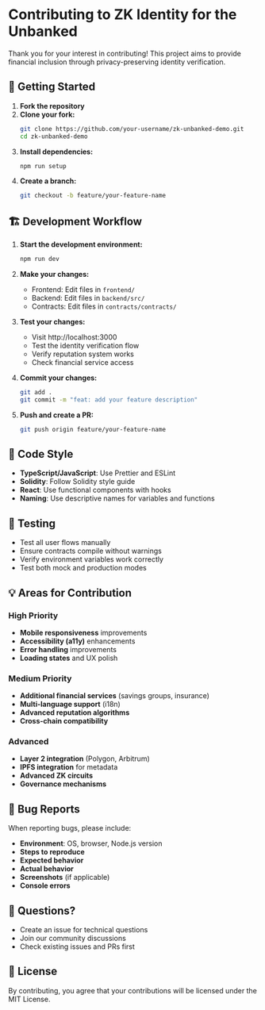 # Contributing to ZK Identity for the Unbanked

Thank you for your interest in contributing! This project aims to provide financial inclusion through privacy-preserving identity verification.

## 🚀 Getting Started

1. **Fork the repository**
2. **Clone your fork:**
   ```bash
   git clone https://github.com/your-username/zk-unbanked-demo.git
   cd zk-unbanked-demo
   ```
3. **Install dependencies:**
   ```bash
   npm run setup
   ```
4. **Create a branch:**
   ```bash
   git checkout -b feature/your-feature-name
   ```

## 🏗️ Development Workflow

1. **Start the development environment:**

   ```bash
   npm run dev
   ```

2. **Make your changes:**

   - Frontend: Edit files in `frontend/`
   - Backend: Edit files in `backend/src/`
   - Contracts: Edit files in `contracts/contracts/`

3. **Test your changes:**

   - Visit http://localhost:3000
   - Test the identity verification flow
   - Verify reputation system works
   - Check financial service access

4. **Commit your changes:**

   ```bash
   git add .
   git commit -m "feat: add your feature description"
   ```

5. **Push and create a PR:**
   ```bash
   git push origin feature/your-feature-name
   ```

## 📝 Code Style

- **TypeScript/JavaScript**: Use Prettier and ESLint
- **Solidity**: Follow Solidity style guide
- **React**: Use functional components with hooks
- **Naming**: Use descriptive names for variables and functions

## 🧪 Testing

- Test all user flows manually
- Ensure contracts compile without warnings
- Verify environment variables work correctly
- Test both mock and production modes

## 💡 Areas for Contribution

### High Priority

- **Mobile responsiveness** improvements
- **Accessibility (a11y)** enhancements
- **Error handling** improvements
- **Loading states** and UX polish

### Medium Priority

- **Additional financial services** (savings groups, insurance)
- **Multi-language support** (i18n)
- **Advanced reputation algorithms**
- **Cross-chain compatibility**

### Advanced

- **Layer 2 integration** (Polygon, Arbitrum)
- **IPFS integration** for metadata
- **Advanced ZK circuits**
- **Governance mechanisms**

## 🐛 Bug Reports

When reporting bugs, please include:

- **Environment**: OS, browser, Node.js version
- **Steps to reproduce**
- **Expected behavior**
- **Actual behavior**
- **Screenshots** (if applicable)
- **Console errors**

## 💬 Questions?

- Create an issue for technical questions
- Join our community discussions
- Check existing issues and PRs first

## 📄 License

By contributing, you agree that your contributions will be licensed under the MIT License.

